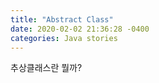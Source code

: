 ```yaml
---
title: "Abstract Class"
date: 2020-02-02 21:36:28 -0400
categories: Java stories
---
```


추상클래스란 뭘까?

